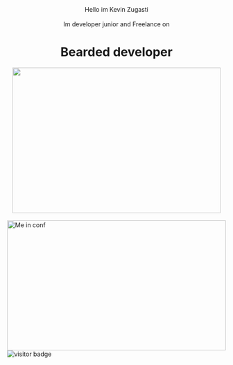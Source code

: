 <div align="center">Hello im Kevin Zugasti</div>
<br />
<div align="center">Im developer junior and Freelance on <div><h1>Bearded developer</h1></div><div><img src="https://media.giphy.com/media/NKvTMKHLCmpBm/giphy.gif" width="480" height="336"></img></div></div>
<br />
<img src="https://media-exp1.licdn.com/dms/image/C4E16AQGqj9EVd29Ipg/profile-displaybackgroundimage-shrink_200_800/0/1625662308699?e=1640822400&v=beta&t=wKCXEV7rHHjR3CaAk-H7jqQDHwtmFjO2TdGEFt1nC0s" alt="Me in conf" width="100%" height="300">
<br />
<img src="https://visitor-badge.glitch.me/badge?page_id=ZugastiKevin" alt="visitor badge"/>
